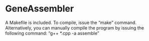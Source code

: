 # GeneAssembler
A Makefile is included. To compile, issue the “make” command. Alternatively, you can manually compile the program by issuing the following command: “g++ *.cpp -a assemble”
